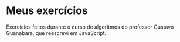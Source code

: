 # Meus exercícios

 Exercícios feitos durante o curso de algoritmos do professor Gustavo Guanabara, que reescrevi em JavaScript.

 
